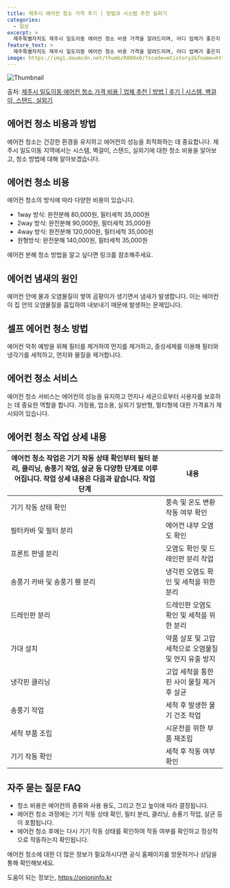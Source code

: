 ```yaml
---
title: 제주시 에어컨 청소 가격 후기 | 방법과 시스템 추천 실외기
categories:
  - 일상
excerpt: >
  제주특별자치도 제주시 일도이동 에어컨 청소 비용 가격을 알려드리며, 어디 업체가 좋은지 후기를 통해 알아보겠습니다. 현재 글에서는 시스템, 벽걸이, 스탠드, 실외기 각각에 대해 청소 비용이 나와 있으니 참고하시면 되겠습니다. 에어컨 분해 청소 방법 보기 👈 클릭셀프 에어컨 청소 방법 보기👈 클릭제주시 일도이동 에어컨 청소 비용시스템에어컨 방식클리닝방식금액1way 방식에어컨 완전분해80,000원1way 방식에어컨 필터세척35,000원2way 방식에어컨 완전분해90,000원2way 방식에어컨 필터세척35,000원4way 방식에어컨 완전분해120,000원4way 방식에어컨 필터세척35,000원원형방식에어컨 완전분해140,000원원형방식에어컨 필터세척35,000원에어컨 청소 견적 샘플 보기 👈 클릭에어컨 냄새의..
feature_text: >
  제주특별자치도 제주시 일도이동 에어컨 청소 비용 가격을 알려드리며, 어디 업체가 좋은지 후기를 통해 알아보겠습니다. 현재 글에서는 시스템, 벽걸이, 스탠드, 실외기 각각에 대해 청소 비용이 나와 있으니 참고하시면 되겠습니다. 에어컨 분해 청소 방법 보기 👈 클릭셀프 에어컨 청소 방법 보기👈 클릭제주시 일도이동 에어컨 청소 비용시스템에어컨 방식클리닝방식금액1way 방식에어컨 완전분해80,000원1way 방식에어컨 필터세척35,000원2way 방식에어컨 완전분해90,000원2way 방식에어컨 필터세척35,000원4way 방식에어컨 완전분해120,000원4way 방식에어컨 필터세척35,000원원형방식에어컨 완전분해140,000원원형방식에어컨 필터세척35,000원에어컨 청소 견적 샘플 보기 👈 클릭에어컨 냄새의..
image: https://img1.daumcdn.net/thumb/R800x0/?scode=mtistory2&fname=https%3A%2F%2Fblog.kakaocdn.net%2Fdn%2F78Ks6%2FbtsHx1PHkoc%2FlnTD8NcQjXHDI0b4FV61G0%2Fimg.webp
---
```


![Thumbnail](https://img1.daumcdn.net/thumb/R800x0/?scode=mtistory2&fname=https%3A%2F%2Fblog.kakaocdn.net%2Fdn%2F78Ks6%2FbtsHx1PHkoc%2FlnTD8NcQjXHDI0b4FV61G0%2Fimg.webp)

<p>출처: <a href="https://onioninfo.kr/entry/%EC%A0%9C%EC%A3%BC%EC%8B%9C-%EC%9D%BC%EB%8F%84%EC%9D%B4%EB%8F%99-%EC%97%90%EC%96%B4%EC%BB%A8-%EC%B2%AD%EC%86%8C-%EA%B0%80%EA%B2%A9-%EB%B9%84%EC%9A%A9-%EC%97%85%EC%B2%B4-%EC%B6%94%EC%B2%9C-%EB%B0%A9%EB%B2%95-%ED%9B%84%EA%B8%B0-%EC%8B%9C%EC%8A%A4%ED%85%9C-%EB%B2%BD%EA%B1%B8%EC%9D%B4-%EC%8A%A4%ED%83%A0%EB%93%9C-%EC%8B%A4%EC%99%B8%EA%B8%B0" rel="dofollow">제주시 일도이동 에어컨 청소 가격 비용 | 업체 추천 | 방법 | 후기 | 시스템, 벽걸이, 스탠드, 실외기</a> </p>

## 에어컨 청소 비용과 방법



에어컨 청소는 건강한 환경을 유지하고 에어컨의 성능을 최적화하는 데 중요합니다. 제주시 일도이동 지역에서는 시스템, 벽걸이, 스탠드,
실외기에 대한 청소 비용을 알아보고, 청소 방법에 대해 알아보겠습니다.



## 에어컨 청소 비용



에어컨 청소의 방식에 따라 다양한 비용이 있습니다.

  * 1way 방식: 완전분해 80,000원, 필터세척 35,000원
  * 2way 방식: 완전분해 90,000원, 필터세척 35,000원
  * 4way 방식: 완전분해 120,000원, 필터세척 35,000원
  * 원형방식: 완전분해 140,000원, 필터세척 35,000원

에어컨 분해 청소 방법을 알고 싶다면 링크를 참조해주세요.

## 에어컨 냄새의 원인



에어컨 안에 물과 오염물질이 쌓여 곰팡이가 생기면서 냄새가 발생합니다. 이는 에어컨이 집 안의 오염물질을 흡입하여 내보내기 때문에 발생하는
문제입니다.

## 셀프 에어컨 청소 방법



에어컨 악취 예방을 위해 필터를 제거하여 먼지를 제거하고, 중성세제를 이용해 필터와 냉각기를 세척하고, 먼지와 물질을 제거합니다.

## 에어컨 청소 서비스



에어컨 청소 서비스는 에어컨의 성능을 유지하고 먼지나 세균으로부터 사용자를 보호하는 데 중요한 역할을 합니다. 가정용, 업소용, 실외기
일반형, 멀티형에 대한 가격표가 제시되어 있습니다.

## 에어컨 청소 작업 상세 내용



에어컨 청소 작업은 기기 작동 상태 확인부터 필터 분리, 클리닝, 송풍기 작업, 살균 등 다양한 단계로 이루어집니다. 작업 상세 내용은 다음과 같습니다.  **작업 단계** | **내용**  
---|---  
기기 작동 상태 확인 | 풍속 및 온도 변환 작동 여부 확인  
필터카바 및 필터 분리 | 에어컨 내부 오염도 확인  
프론트 판넬 분리 | 오염도 확인 및 드레인판 분리 작업  
송풍기 카바 및 송풍기 휀 분리 | 냉각핀 오염도 확인 및 세척을 위한 분리  
드레인판 분리 | 드레인판 오염도 확인 및 세척을 위한 분리  
가대 설치 | 약품 살포 및 고압 세척으로 오염물질 및 먼지 유출 방지  
냉각핀 클리닝 | 고압 세척을 통한 핀 사이 물질 제거 후 살균  
송풍기 작업 | 세척 후 발생한 물기 건조 작업  
세척 부품 조립 | 시운전을 위한 부품 재조립  
기기 작동 확인 | 세척 후 작동 여부 확인  
  
## 자주 묻는 질문 FAQ



  * 청소 비용은 에어컨의 종류와 사용 용도, 그리고 천고 높이에 따라 결정됩니다.
  * 에어컨 청소 과정에는 기기 작동 상태 확인, 필터 분리, 클리닝, 송풍기 작업, 살균 등이 포함됩니다.
  * 에어컨 청소 후에는 다시 기기 작동 상태를 확인하여 작동 여부를 확인하고 정상적으로 작동하는지 확인됩니다.



에어컨 청소에 대한 더 많은 정보가 필요하시다면 공식 홈페이지를 방문하거나 상담을 통해 확인해보세요.

 

도움이 되는 정보는, <a href="https://onioninfo.kr" rel="dofollow">https://onioninfo.kr</a>


